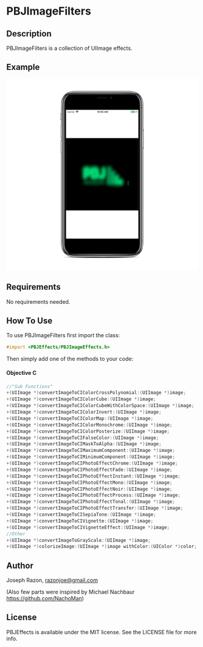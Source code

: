 # PBJImageFilters

## Description
PBJImageFilters is a collection of UIImage effects.

## Example
![Screenshot](Screenies/screenshot.png)

## Requirements
No requirements needed.

## How To Use
To use PBJImageFilters first import the class:

```objectivec
#import <PBJEffects/PBJImageEffects.h>
```

Then simply add one of the methods to your code:

#### Objective C ####       
       
```objectivec
//"Sub Functions"
+(UIImage *)convertImageToCIColorCrossPolynomial:(UIImage *)image;
+(UIImage *)convertImageToCIColorCube:(UIImage *)image;
+(UIImage *)convertImageToCIColorCubeWithColorSpace:(UIImage *)image;
+(UIImage *)convertImageToCIColorInvert:(UIImage *)image;
+(UIImage *)convertImageToCIColorMap:(UIImage *)image;
+(UIImage *)convertImageToCIColorMonochrome:(UIImage *)image;
+(UIImage *)convertImageToCIColorPosterize:(UIImage *)image;
+(UIImage *)convertImageToCIFalseColor:(UIImage *)image;
+(UIImage *)convertImageToCIMaskToAlpha:(UIImage *)image;
+(UIImage *)convertImageToCIMaximumComponent:(UIImage *)image;
+(UIImage *)convertImageToCIMinimumComponent:(UIImage *)image;
+(UIImage *)convertImageToCIPhotoEffectChrome:(UIImage *)image;
+(UIImage *)convertImageToCIPhotoEffectFade:(UIImage *)image;
+(UIImage *)convertImageToCIPhotoEffectInstant:(UIImage *)image;
+(UIImage *)convertImageToCIPhotoEffectMono:(UIImage *)image;
+(UIImage *)convertImageToCIPhotoEffectNoir:(UIImage *)image;
+(UIImage *)convertImageToCIPhotoEffectProcess:(UIImage *)image;
+(UIImage *)convertImageToCIPhotoEffectTonal:(UIImage *)image;
+(UIImage *)convertImageToCIPhotoEffectTransfer:(UIImage *)image;
+(UIImage *)convertImageToCISepiaTone:(UIImage *)image;
+(UIImage *)convertImageToCIVignette:(UIImage *)image;
+(UIImage *)convertImageToCIVignetteEffect:(UIImage *)image;
//Other
+(UIImage *)convertImageToGrayScale:(UIImage *)image;
+(UIImage *)colorizeImage:(UIImage *)image withColor:(UIColor *)color;
```

## Author
Joseph Razon, razonjoe@gmail.com

(Also few parts were inspired by Michael Nachbaur https://github.com/NachoMan)

## License
PBJEffects is available under the MIT license. See the LICENSE file for more info.
